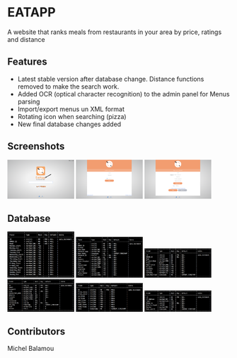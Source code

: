 # EATAPP
  A website that ranks meals from restaurants in your area by price, ratings and distance

## Features

  - Latest stable version after database change. Distance functions removed to make the search work.
  - Added OCR (optical character recognition) to the admin panel for Menus parsing
  - Import/export menus un XML format
  - Rotating icon when searching (pizza)
  - New final database changes added

## Screenshots

  <img src="instructions/screenshots/index/index.png" width="30%"/> <img src="instructions/screenshots/login.png" width="30%"/> <img src="instructions/screenshots/sign_up/sign_up.png" width="30%"/>

## Database

  <img src="instructions/screenshots/database/SCHEDULE.png" width="30%"/> <img src="instructions/screenshots/database/RESTAURANTS.png" width="30%"/> <img src="instructions/screenshots/database/MENUS.png" width="30%"/> <img src="instructions/screenshots/database/CHAIN_OWNER.png" width="30%"/> <img src="instructions/screenshots/database/PROJECT_STATS.png" width="30%"/> <img src="instructions/screenshots/database/SEARCHES.png" width="30%"/>

## Contributors
  Michel Balamou
